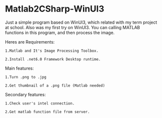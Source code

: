 # Matlab2CSharp-WinUI3
Just a simple program based on WinUI3, which related with my term project at school. Also was my first try on WinUI3. 
You can calling MATLAB functions in this program, and then process the image.

Heres are Requirements:

	1.Matlab and It's Image Processing Toolbox.
	
	2.Install .net6.0 Framework Desktop runtime.
Main features:
	
	1.Turn .png to .jpg
	
	2.Get thumbnail of a .png file (Matlab needed)

Secondary features:
	
	1.Check user's intel connection.
	
	2.Get matlab function file from server.
 

